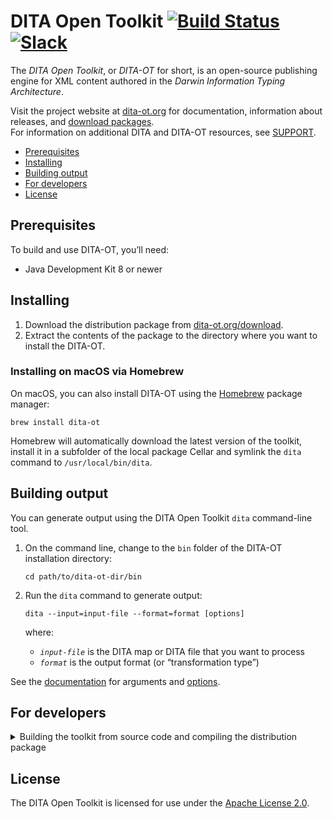 # DITA Open Toolkit [![Build Status][1]](http://travis-ci.org/dita-ot/dita-ot) [![Slack][2]](http://slack.dita-ot.org/)

The _DITA Open Toolkit_, or _DITA-OT_ for short, is an open-source publishing engine for XML content authored in the _Darwin Information Typing Architecture_.

Visit the project website at [dita-ot.org][3] for documentation, information about releases, and [download packages][4].  
For information on additional DITA and DITA-OT resources, see [SUPPORT][5].

- [Prerequisites](#prerequisites)
- [Installing](#installing)
- [Building output](#building-output)
- [For developers](#for-developers)
- [License](#license)

## Prerequisites

To build and use DITA-OT, you’ll need:

- Java Development Kit 8 or newer

## Installing

1.  Download the distribution package from [dita-ot.org/download][4].
2.  Extract the contents of the package to the directory where you want to install the DITA-OT.

### Installing on macOS via Homebrew

On macOS, you can also install DITA-OT using the [Homebrew][6] package manager:

    brew install dita-ot

Homebrew will automatically download the latest version of the toolkit, install it in a subfolder of the local package Cellar and symlink the `dita` command to `/usr/local/bin/dita`.

## Building output

You can generate output using the DITA Open Toolkit `dita` command-line tool.

1.  On the command line, change to the `bin` folder of the DITA-OT installation directory:

        cd path/to/dita-ot-dir/bin

2.  Run the `dita` command to generate output:

        dita --input=input-file --format=format [options]

    where:

    - _`input-file`_ is the DITA map or DITA file that you want to process
    - _`format`_ is the output format (or “transformation type”)

See the [documentation][7] for arguments and [options][8].

## For developers

<details>
<summary>Building the toolkit from source code and compiling the distribution package</summary>

1.  Clone the DITA-OT Git repository:

        git clone git://github.com/dita-ot/dita-ot.git

2.  Change to the DITA-OT directory:

        cd dita-ot

3.  Fetch the submodules:

        git submodule update --init --recursive

4.  In the root directory, run Gradle to compile the Java code and install plugins:

        ./gradlew

### Distribution builds

1.  In the root directory, set up the build environment:

        ./gradlew

2.  Build the distribution packages:

        ./gradlew dist

    Distribution packages are built in the `build/distributions` directory.

    If Gradle throws an error like `java.lang.OutOfMemoryError: Java heap space`, you probably need to increase the maximum Java heap size. One way to do this is to set the `GRADLE_OPTS` environment variable to a value like `-Xmx1024m`.

    For more information on the `-Xmx` option, see the [Java SE Documentation][9].

</details>

## License

The DITA Open Toolkit is licensed for use under the [Apache License 2.0][10].

[1]: https://travis-ci.org/dita-ot/dita-ot.svg?branch=develop
[2]: http://slack.dita-ot.org/badge.svg
[3]: https://www.dita-ot.org/
[4]: https://www.dita-ot.org/download
[5]: https://github.com/dita-ot/dita-ot/blob/develop/.github/SUPPORT.md
[6]: https://brew.sh
[7]: https://www.dita-ot.org/dev/
[8]: https://www.dita-ot.org/dev/topics/build-using-dita-command.html
[9]: http://docs.oracle.com/javase/8/docs/technotes/tools/windows/java.html#BABHDABI
[10]: http://www.apache.org/licenses/LICENSE-2.0
